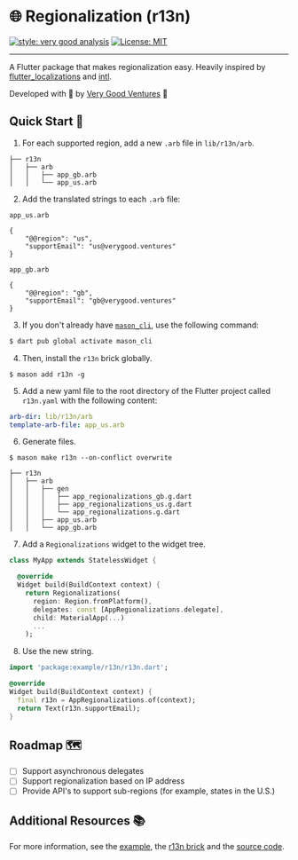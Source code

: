# 🌐 Regionalization (r13n) 

[![style: very good analysis][very_good_analysis_badge]][very_good_analysis_link] [![License: MIT][license_badge]][license_link]

---

A Flutter package that makes regionalization easy. Heavily inspired by [flutter_localizations][flutter_localizations_link] and [intl][intl_pub_link].

Developed with 💙 by [Very Good Ventures][very_good_ventures_link] 🦄

## Quick Start 🚀

1. For each supported region, add a new `.arb` file in `lib/r13n/arb`.

```
├── r13n
│   ├── arb
│   │   ├── app_gb.arb
│   │   └── app_us.arb
```

2. Add the translated strings to each `.arb` file:

`app_us.arb`

```arb
{
    "@@region": "us",
    "supportEmail": "us@verygood.ventures"
}
```

`app_gb.arb`

```arb
{
    "@@region": "gb",
    "supportEmail": "gb@verygood.ventures"
}
```

3. If you don't already have [`mason_cli`][mason_cli], use the following command:

```sh
$ dart pub global activate mason_cli
```

4. Then, install the `r13n` brick globally.

```
$ mason add r13n -g
```

5. Add a new yaml file to the root directory of the Flutter project called `r13n.yaml` with the following content:

```yaml
arb-dir: lib/r13n/arb
template-arb-file: app_us.arb
```

6. Generate files.
```
$ mason make r13n --on-conflict overwrite
```

```
├── r13n
│   ├── arb
│   │   ├── gen
│   │   │   ├── app_regionalizations_gb.g.dart
│   │   │   ├── app_regionalizations_us.g.dart
│   │   │   └── app_regionalizations.g.dart
│   │   ├── app_us.arb
│   │   └── app_gb.arb
```

7. Add a `Regionalizations` widget to the widget tree.

```dart
class MyApp extends StatelessWidget {

  @override
  Widget build(BuildContext context) {
    return Regionalizations(
      region: Region.fromPlatform(),
      delegates: const [AppRegionalizations.delegate],
      child: MaterialApp(...)
      ...
    );
```

8. Use the new string.

```dart
import 'package:example/r13n/r13n.dart';

@override
Widget build(BuildContext context) {
  final r13n = AppRegionalizations.of(context);
  return Text(r13n.supportEmail);
}
```

## Roadmap 🗺

- [ ] Support asynchronous delegates
- [ ] Support regionalization based on IP address
- [ ] Provide API's to support sub-regions (for example, states in the U.S.)

## Additional Resources 📚

For more information, see the [example][example_link], the [r13n brick][brickhub_r13n_link] and the [source code][github_r13n_link].

[mason_cli]: https://github.com/felangel/mason/tree/master/packages/mason_cli
[github_r13n_link]: https://github.com/VeryGoodOpenSource/r13n
[brickhub_r13n_link]: https://brickhub.dev/bricks/r13n/0.1.0-dev.2
[flutter_localizations_link]: https://api.flutter.dev/flutter/flutter_localizations/flutter_localizations-library.html
[intl_pub_link]: https://pub.dev/packages/intl
[ci_badge]: https://github.com/VeryGoodOpenSource/r13n/actions/workflows/r13n.yaml/badge.svg
[ci_link]: https://github.com/VeryGoodOpenSource/r13n/actions/workflows/r13n.yaml
[coverage_badge]: https://raw.githubusercontent.com/VeryGoodOpenSource/r13n/main/packages/r13n/coverage_badge.svg
[example_link]: https://github.com/VeryGoodOpenSource/r13n/tree/main/example
[license_badge]: https://img.shields.io/badge/license-MIT-blue.svg
[license_link]: https://opensource.org/licenses/MIT
[very_good_analysis_badge]: https://img.shields.io/badge/style-very_good_analysis-B22C89.svg
[very_good_analysis_link]: https://pub.dev/packages/very_good_analysis
[very_good_ventures_link]: https://verygood.ventures